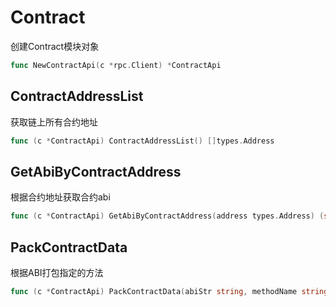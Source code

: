 # Contract

创建Contract模块对象
```go
func NewContractApi(c *rpc.Client) *ContractApi
```


## ContractAddressList
获取链上所有合约地址
```go
func (c *ContractApi) ContractAddressList() []types.Address 
```

## GetAbiByContractAddress 
根据合约地址获取合约abi
```go
func (c *ContractApi) GetAbiByContractAddress(address types.Address) (string, error) 
```


## PackContractData
根据ABI打包指定的方法
```go 
func (c *ContractApi) PackContractData(abiStr string, methodName string, params []string) ([]byte, error)
```